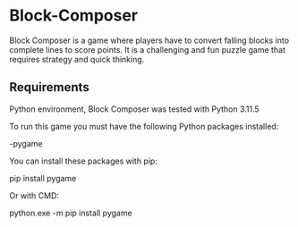 # Block-Composer
Block Composer is a game where players have to convert falling blocks into complete lines to score points. It is a challenging and fun puzzle game that requires strategy and quick thinking.

## Requirements

Python environment, Block Composer was tested with Python 3.11.5

To run this game you must have the following Python packages installed:

-pygame

You can install these packages with pip:

pip install pygame

Or with CMD:

python.exe -m pip install pygame
